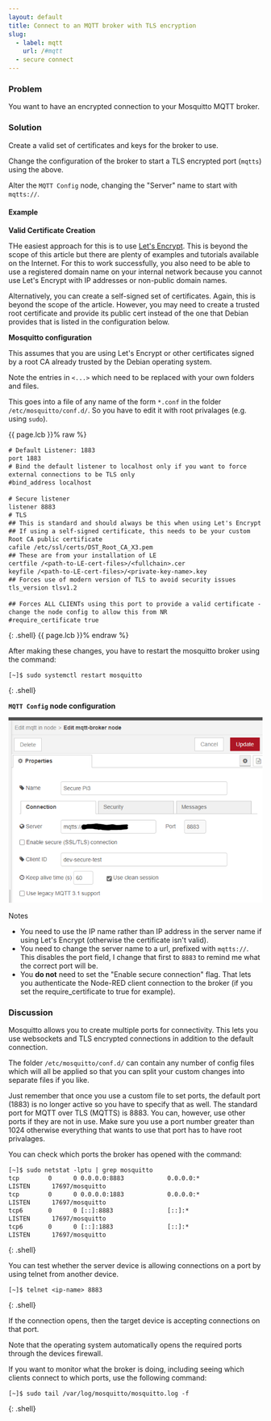 ```yaml
---
layout: default
title: Connect to an MQTT broker with TLS encryption
slug:
  - label: mqtt
    url: /#mqtt
  - secure connect
---
```


### Problem

You want to have an encrypted connection to your Mosquitto MQTT broker.

### Solution

Create a valid set of certificates and keys for the broker to use.

Change the configuration of the broker to start a TLS encrypted port (`mqtts`) using the above.

Alter the <code class="node">MQTT Config</code> node, changing the "Server" name to start with `mqtts://`.

#### Example

**Valid Certificate Creation**

THe easiest approach for this is to use [Let's Encrypt](https://letsencrypt.org/getting-started/). This is beyond the scope of this article but there are plenty of examples and tutorials available on the Internet. For this to work successfully, you also need to be able to use a registered domain name on your internal network because you cannot use Let's Encrypt with IP addresses or non-public domain names.

Alternatively, you can create a self-signed set of certificates. Again, this is beyond the scope of the article. However, you may need to create a trusted root certificate and provide its public cert instead of the one that Debian provides that is listed in the configuration below.

**Mosquitto configuration**

This assumes that you are using Let's Encrypt or other certificates signed by a root CA already trusted by the Debian operating system.

Note the entries in `<...>` which need to be replaced with your own folders and files.

This goes into a file of any name of the form `*.conf` in the folder `/etc/mosquitto/conf.d/`. So you have to edit it with root privalages (e.g. using `sudo`).

{{ page.lcb }}% raw %}
~~~text
# Default Listener: 1883
port 1883
# Bind the default listener to localhost only if you want to force external connections to be TLS only
#bind_address localhost

# Secure listener
listener 8883
# TLS
## This is standard and should always be this when using Let's Encrypt
## If using a self-signed certificate, this needs to be your custom Root CA public certificate
cafile /etc/ssl/certs/DST_Root_CA_X3.pem
## These are from your installation of LE
certfile /<path-to-LE-cert-files>/<fullchain>.cer
keyfile /<path-to-LE-cert-files>/<private-key-name>.key
## Forces use of modern version of TLS to avoid security issues
tls_version tlsv1.2

## Forces ALL CLIENTs using this port to provide a valid certificate - change the node config to allow this from NR
#require_certificate true
~~~
{: .shell}
{{ page.lcb }}% endraw %}

After making these changes, you have to restart the mosquitto broker using the command:

~~~text
[~]$ sudo systemctl restart mosquitto
~~~
{: .shell}

**<code class="node">MQTT Config</code> node configuration**

![](/images/mqtt/tls-connect-1.png)

Notes

* You need to use the IP name rather than IP address in the server name if using Let's Encrypt (otherwise the certificate isn't valid).
* You need to change the server name to a url, prefixed with `mqtts://`. This disables the port field, I change that first to `8883` to remind me what the correct port will be.
* You **do not** need to set the "Enable secure connection" flag. That lets you authenticate the Node-RED client connection to the broker (if you set the require_certificate to true for example).

### Discussion

Mosquitto allows you to create multiple ports for connectivity. This lets you use websockets and TLS encrypted connections in addition to the default connection.

The folder `/etc/mosquitto/conf.d/` can contain any number of config files which will all be applied so that you can split your custom changes into separate files if you like.

Just remember that once you use a custom file to set ports, the default port (1883) is no longer active so you have to specify that as well. The standard port for MQTT over TLS (MQTTS) is 8883. You can, however, use other ports if they are not in use. Make sure you use a port number greater than 1024 otherwise everything that wants to use that port has to have root privalages.

You can check which ports the broker has opened with the command:

~~~text
[~]$ sudo netstat -lptu | grep mosquitto
tcp        0      0 0.0.0.0:8883            0.0.0.0:*               LISTEN      17697/mosquitto
tcp        0      0 0.0.0.0:1883            0.0.0.0:*               LISTEN      17697/mosquitto
tcp6       0      0 [::]:8883               [::]:*                  LISTEN      17697/mosquitto
tcp6       0      0 [::]:1883               [::]:*                  LISTEN      17697/mosquitto
~~~
{: .shell}

You can test whether the server device is allowing connections on a port by using telnet from another device.

~~~text
[~]$ telnet <ip-name> 8883
~~~
{: .shell}

If the connection opens, then the target device is accepting connections on that port.

Note that the operating system automatically opens the required ports through the devices firewall.

If you want to monitor what the broker is doing, including seeing which clients connect to which ports, use the following command:

~~~text
[~]$ sudo tail /var/log/mosquitto/mosquitto.log -f
~~~
{: .shell}

